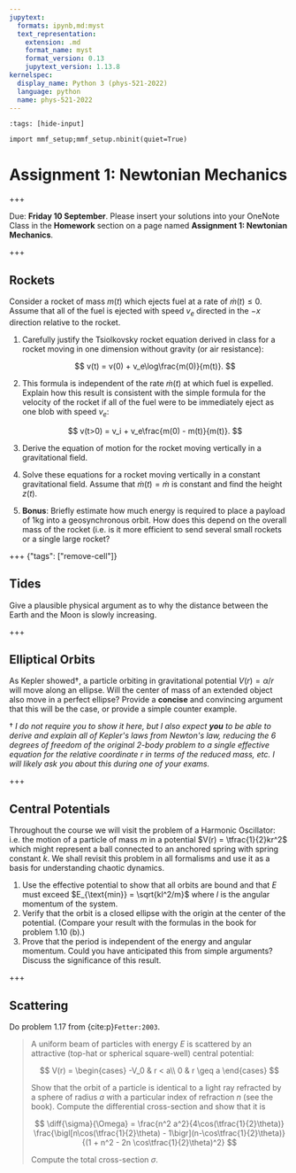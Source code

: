 ```yaml
---
jupytext:
  formats: ipynb,md:myst
  text_representation:
    extension: .md
    format_name: myst
    format_version: 0.13
    jupytext_version: 1.13.8
kernelspec:
  display_name: Python 3 (phys-521-2022)
  language: python
  name: phys-521-2022
---
```


```{code-cell}
:tags: [hide-input]

import mmf_setup;mmf_setup.nbinit(quiet=True)
```

# Assignment 1: Newtonian Mechanics

+++

Due: **Friday 10 September**.  Please insert your solutions into your OneNote Class in
the **Homework** section on a page named **Assignment 1: Newtonian Mechanics**.

+++

## Rockets

Consider a rocket of mass $m(t)$ which ejects fuel at a rate of $\dot{m}(t) \leq 0$.  Assume that all of the fuel is ejected with speed $v_e$ directed in the $-x$ direction relative to the rocket.

1. Carefully justify the Tsiolkovsky rocket equation derived in class for a rocket moving in one dimension without gravity (or air resistance):

   $$
     v(t) = v(0) + v_e\log\frac{m(0)}{m(t)}.
   $$
   
2. This formula is independent of the rate $\dot{m}(t)$ at which fuel is expelled.  Explain how this result is consistent with the simple formula for the velocity of the rocket if all of the fuel were to be immediately eject as one blob with speed $v_e$:
   
   $$
     v(t>0) = v_i + v_e\frac{m(0) - m(t)}{m(t)}.
   $$
   
3. Derive the equation of motion for the rocket moving vertically in a gravitational field.
4. Solve these equations for a rocket moving vertically in a constant gravitational field.  Assume that $\dot{m}(t) = \dot{m}$ is constant and find the height $z(t)$.
5. **Bonus**: Briefly estimate how much energy is required to place a payload of $1$kg into a geosynchronous orbit.  How does this depend on the overall mass of the rocket (i.e. is it more efficient to send several small rockets or a single large rocket?

+++ {"tags": ["remove-cell"]}

## Tides

Give a plausible physical argument as to why the distance between the Earth and the Moon is slowly increasing.

+++

## Elliptical Orbits

As Kepler showed†, a particle orbiting in gravitational potential $V(r) = \alpha/r$ will
move along an ellipse.  Will the center of mass of an extended object also move in a
perfect ellipse?  Provide a **concise** and convincing argument that this will be the
case, or provide a simple counter example.

† *I do not require you to show it here, but I also expect **you** to be able to derive
and explain all of Kepler's laws from Newton's law, reducing the 6 degrees of freedom of
the original 2-body problem to a single effective equation for the relative coordinate
$r$ in terms of the reduced mass, etc.  I will likely ask you about this during one of
your exams.*

+++

## Central Potentials

Throughout the course we will visit the problem of a Harmonic Oscillator: i.e. the motion of a particle of mass $m$ in a potential $V(r) = \tfrac{1}{2}kr^2$ which might represent a ball connected to an anchored spring with spring constant $k$.  We shall revisit this problem in all formalisms and use it as a basis for understanding chaotic dynamics.

1. Use the effective potential to show that all orbits are bound and that $E$ must exceed $E_{\text{min}} = \sqrt{kl^2/m}$ where $l$ is the angular momentum of the system.
2. Verify that the orbit is a closed ellipse with the origin at the center of the potential.  (Compare your result with the formulas in the book for problem 1.10 (b).)
3. Prove that the period is independent of the energy and angular momentum.  Could you have anticipated this from simple arguments? Discuss the significance of this result.

+++

## Scattering

Do problem 1.17 from {cite:p}`Fetter:2003`.

> A uniform beam of particles with energy $E$ is scattered by an attractive (top-hat or
> spherical square-well) central potential:
>
> $$
    V(r) = \begin{cases}
      -V_0 & r < a\\
      0 & r \geq a
    \end{cases}
  $$
> 
> Show that the orbit of a particle is identical to a light ray refracted by a sphere of
> radius $a$ with a particular index of refraction $n$ (see the book). Compute the
> differential cross-section and show that it is
>
> $$
    \diff{\sigma}{\Omega} = \frac{n^2 a^2}{4\cos(\tfrac{1}{2}\theta)}
    \frac{\bigl[n\cos(\tfrac{1}{2}\theta) - 1\bigr](n-\cos\tfrac{1}{2}\theta)}
         {(1 + n^2 - 2n \cos\tfrac{1}{2}\theta)^2}
  $$
>
> Compute the total cross-section $\sigma$.
